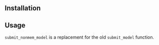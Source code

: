 ## Installation

## Usage
`submit_nonmem_model` is a replacement for the old `submit_model` function. 





